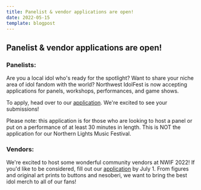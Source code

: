 ```yaml
---
title: Panelist & vendor applications are open!
date: 2022-05-15
template: blogpost
---
```


## Panelist & vendor applications are open!

### Panelists:

Are you a local idol who's ready for the spotlight? Want to share your niche area of idol fandom with the world? Northwest IdolFest is now accepting applications for panels, workshops, performances, and game shows. 

To apply, head over to our [application](https://idolfe.st/panelapp). We're excited to see your submissions!

Please note: this application is for those who are looking to host a panel or put on a performance of at least 30 minutes in length. This is NOT the application for our Northern Lights Music Festival.

### Vendors:

We're excited to host some wonderful community vendors at NWIF 2022! If you'd like to be considered, fill out our [application](https://idolfe.st/vendorapp) by July 1. From figures and original art prints to buttons and nesoberi, we want to bring the best idol merch to all of our fans!